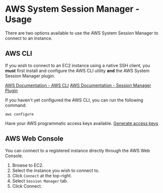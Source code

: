 # AWS System Session Manager - Usage

There are two options available to use the AWS System Session Manager to connect to an instance.

## AWS CLI

If you wish to connect to an EC2 instance using a native SSH client, you **must** first install and configure the AWS CLI utility **and** the AWS System Session Manager plugin.

[AWS Documentation - AWS CLI](https://docs.aws.amazon.com/cli/latest/userguide/getting-started-install.html)
[AWS Documentation - Session Manager Plugin](https://docs.aws.amazon.com/systems-manager/latest/userguide/session-manager-working-with-install-plugin.html#install-plugin-windows)

If you haven't yet configured the AWS CLI, you can run the following command:

`aws configure`

Have your AWS programmatic access keys available. [Generate access keys](https://docs.aws.amazon.com/IAM/latest/UserGuide/id_credentials_access-keys.html#Using_CreateAccessKey)

## AWS Web Console

You can connect to a registered instance directly through the AWS Web Console.

1. Browse to EC2.
2. Select the instance you wish to connect to.
3. Click `Connect` at the top-right.
4. Select `Session Manager` tab.
5. Click Connect. 
